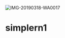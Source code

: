 ![IMG-20190318-WA0017](https://user-images.githubusercontent.com/89316127/131448601-c201905d-1099-4fce-aa01-178da7e24d95.jpg)
# simplern1
